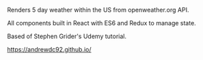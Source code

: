 Renders 5 day weather within the US from openweather.org API. 

All components built in React with ES6 and Redux to manage state.

Based of Stephen Grider's Udemy tutorial. 

https://andrewdc92.github.io/
